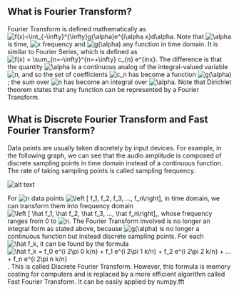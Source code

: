 ## What is Fourier Transform?
Fourier Transform is defined mathematically as <img src="https://latex.codecogs.com/svg.image?f(x)=\int_{-\infty}^{\infty}g(\alpha)e^{i\alpha&space;x}d\alpha" title="f(x)=\int_{-\infty}^{\infty}g(\alpha)e^{i\alpha x}d\alpha" />. Note that <img src="https://latex.codecogs.com/svg.image?\alpha" title="\alpha" /> is time, <img src="https://latex.codecogs.com/svg.image?x" title="x" /> frequency and <img src="https://latex.codecogs.com/svg.image?g(\alpha)" title="g(\alpha)" /> any function in time domain. It is similar to Fourier Series, which is defined as <img src="https://latex.codecogs.com/svg.image?f(x)&space;=&space;\sum_{n=-\infty}^{n=&plus;\infty}&space;c_{n}&space;e^{inx}" title="f(x) = \sum_{n=-\infty}^{n=+\infty} c_{n} e^{inx}" />. The difference is that the quantity <img src="https://latex.codecogs.com/svg.image?\alpha" title="\alpha" /> is a continuous analog of the integral-valued variable <img src="https://latex.codecogs.com/svg.image?n" title="n" />, and so the set of coefficients <img src="https://latex.codecogs.com/svg.image?c_n" title="c_n" /> has become a function <img src="https://latex.codecogs.com/svg.image?g(\alpha)" title="g(\alpha)" />; the sum over <img src="https://latex.codecogs.com/svg.image?n" title="n" /> has become an integral over <img src="https://latex.codecogs.com/svg.image?\alpha" title="\alpha" />. Note that Dirichlet theorem states that any function can be represented by a Fourier Transform. 

## What is Discrete Fourier Transform and Fast Fourier Transform?
Data points are usually taken discretely by input devices. For example, in the following graph, we can see that the audio amplitude is composed of discrete sampling points in time domain instead of a continuous function. The rate of taking sampling points is called sampling frequency.

![alt text](http://www.asel.udel.edu/speech/tutorials/instrument/resol.gif)

For <img src="https://latex.codecogs.com/svg.image?n" title="n" /> data points <img src="https://latex.codecogs.com/svg.image?\left&space;[&space;f_1,&space;f_2,&space;f_3,&space;...,&space;f_n\right],&space;" title="\left [ f_1, f_2, f_3, ..., f_n\right], " /> in time domain, we can transform them into frequency domain <img src="https://latex.codecogs.com/svg.image?\left&space;[&space;\hat&space;f_1,&space;\hat&space;f_2,&space;\hat&space;f_3,&space;...,&space;\hat&space;f_n\right],&space;" title="\left [ \hat f_1, \hat f_2, \hat f_3, ..., \hat f_n\right], " />, whose frequency ranges from 0 to <img src="https://latex.codecogs.com/svg.image?n" title="n" />. The Fourier Transform involved is no longer an integral form as stated above, because <img src="https://latex.codecogs.com/svg.image?g(\alpha)" title="g(\alpha)" /> is no longer a continuous function but instead discrete sampling points. For each <img src="https://latex.codecogs.com/svg.image?\hat&space;f_k" title="\hat f_k" />, it can be found by the formula <img src="https://latex.codecogs.com/svg.image?\hat&space;f_k&space;=&space;f_0&space;e^{i&space;2\pi&space;0&space;k/n}&space;&plus;&space;f_1&space;e^{i&space;2\pi&space;1&space;k/n}&space;&plus;&space;f_2&space;e^{i&space;2\pi&space;2&space;k/n}&space;&plus;&space;...&space;&plus;&space;f_n&space;e^{i&space;2\pi&space;n&space;k/n}&space;" title="\hat f_k = f_0 e^{i 2\pi 0 k/n} + f_1 e^{i 2\pi 1 k/n} + f_2 e^{i 2\pi 2 k/n} + ... + f_n e^{i 2\pi n k/n} " />. This is called Discrete Fourier Transform. However, this formula is memory costing for computers and is replaced by a more efficient algorithm called Fast Fourier Transform. It can be easily applied by numpy.fft




